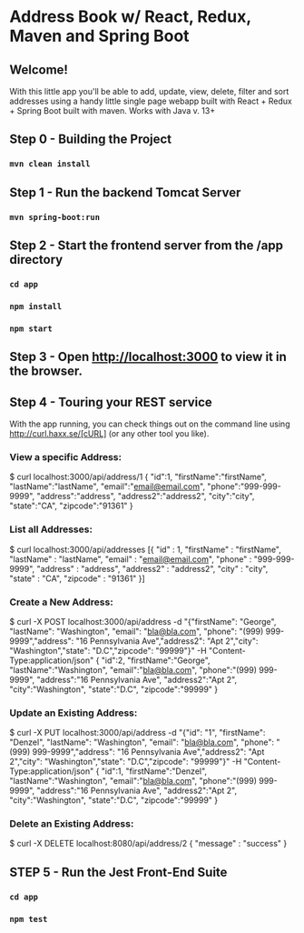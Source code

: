 # Address Book w/ React, Redux, Maven and Spring Boot

## Welcome!
With this little app you'll be able to add, update, view, delete, filter and sort addresses using a handy little single page webapp built with React + Redux + Spring Boot built with maven.  Works with Java v. 13+

Step 0 - Building the Project
----
### `mvn clean install`

Step 1 - Run the backend Tomcat Server
----
### `mvn spring-boot:run`

Step 2 - Start the frontend server from the /app directory
----
### `cd app`
### `npm install`
### `npm start`


Step 3 - Open [http://localhost:3000](http://localhost:3000) to view it in the browser.
----

Step 4 - Touring your REST service
----
With the app running, you can check things out on the command line using http://curl.haxx.se/[cURL] (or any other tool you like).

### View a specific Address:
$ curl localhost:3000/api/address/1
{
    "id":1,
    "firstName":"firstName",
    "lastName":"lastName",
    "email":"email@email.com",
    "phone":"999-999-9999",
    "address":"address",
    "address2":"address2",
    "city":"city",
    "state":"CA",
    "zipcode":"91361"
}

### List all Addresses:
$ curl localhost:3000/api/addresses
[{
    "id" : 1,
    "firstName" : "firstName",
    "lastName" : "lastName",
    "email" : "email@email.com",
    "phone" : "999-999-9999",
    "address" : "address",
    "address2" : "address2",
    "city" : "city",
    "state" : "CA",
    "zipcode" : "91361"
}]

### Create a New Address:
$ curl -X POST localhost:3000/api/address -d "{\"firstName\": \"George\", \"lastName\": \"Washington\", \"email\": \"bla@bla.com\", \"phone\": \"(999) 999-9999\",\"address\": \"16 Pennsylvania Ave\",\"address2\": \"Apt 2\",\"city\": \"Washington\",\"state\": \"D.C\",\"zipcode\": \"99999\"}" -H "Content-Type:application/json"
{
    "id":2,
    "firstName":"George",
    "lastName":"Washington",
    "email":"bla@bla.com",
    "phone":"(999) 999-9999",
    "address":"16 Pennsylvania Ave",
    "address2":"Apt 2",
    "city":"Washington",
    "state":"D.C",
    "zipcode":"99999"
}

### Update an Existing Address:
$ curl -X PUT localhost:3000/api/address -d "{\"id\": \"1\", \"firstName\": \"Denzel\", \"lastName\": \"Washington\", \"email\": \"bla@bla.com\", \"phone\": \"(999) 999-9999\",\"address\": \"16 Pennsylvania Ave\",\"address2\": \"Apt 2\",\"city\": \"Washington\",\"state\": \"D.C\",\"zipcode\": \"99999\"}" -H "Content-Type:application/json"
{
    "id":1,
    "firstName":"Denzel",
    "lastName":"Washington",
    "email":"bla@bla.com",
    "phone":"(999) 999-9999",
    "address":"16 Pennsylvania Ave",
    "address2":"Apt 2",
    "city":"Washington",
    "state":"D.C",
    "zipcode":"99999"
}

### Delete an Existing Address:
$ curl -X DELETE localhost:8080/api/address/2
{ 
    "message" : "success"
}

STEP 5 - Run the Jest Front-End Suite
----
### `cd app`
### `npm test`

